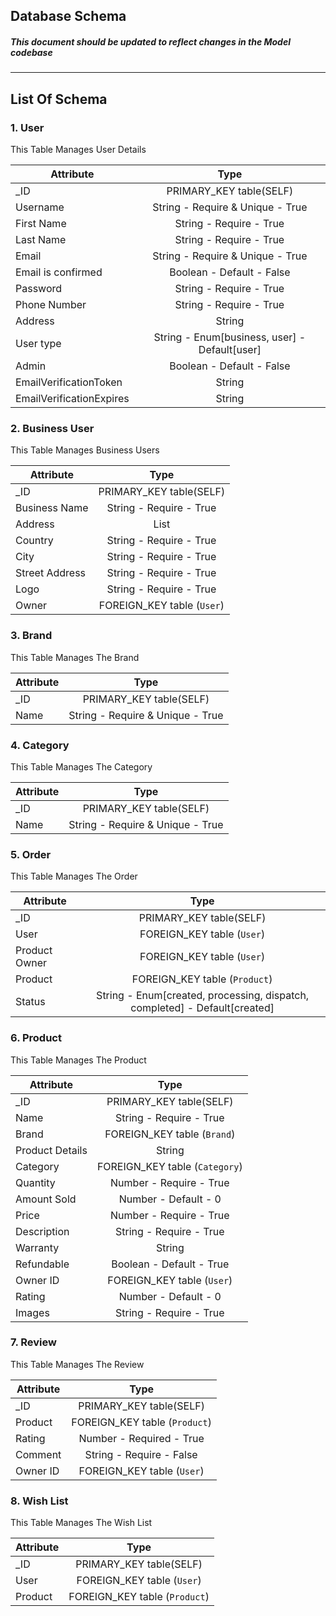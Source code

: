 ## Database Schema
<!-- This document should be updated to reflect changes in the Model codebase -->
##### This document should be updated to reflect changes in the Model codebase
---

## List Of Schema

### 1. User

This Table Manages User Details

<!-- Add note here  -->

| Attribute                |                     Type                      |
| ------------------------ | :-------------------------------------------: |
| \_ID                     |            PRIMARY_KEY table(SELF)            |
| Username                 |       String - Require & Unique - True        |
| First Name               |            String - Require - True            |
| Last Name                |            String - Require - True            |
| Email                    |       String - Require & Unique - True        |
| Email is confirmed       |           Boolean - Default - False           |
| Password                 |            String - Require - True            |
| Phone Number             |            String - Require - True            |
| Address                  |                    String                     |
| User type                | String - Enum[business, user] - Default[user] |
| Admin                    |           Boolean - Default - False           |
| EmailVerificationToken   |                    String                     |
| EmailVerificationExpires |                    String                     |


### 2. Business User

This Table Manages Business Users

<!-- Add note here  -->

| Attribute      |            Type            |
| -------------- | :------------------------: |
| \_ID           |  PRIMARY_KEY table(SELF)   |
| Business Name  |  String - Require - True   |
| Address        |            List            |
| Country        |  String - Require - True   |
| City           |  String - Require - True   |
| Street Address |  String - Require - True   |
| Logo           |  String - Require - True   |
| Owner          | FOREIGN_KEY table (`User`) |



### 3. Brand

This Table Manages The
Brand

<!-- Add note here  -->

| Attribute |               Type               |
| --------- | :------------------------------: |
| \_ID      |     PRIMARY_KEY table(SELF)      |
| Name      | String - Require & Unique - True |



### 4. Category

This Table Manages The Category

| Attribute |               Type               |
| --------- | :------------------------------: |
| \_ID      |     PRIMARY_KEY table(SELF)      |
| Name      | String - Require & Unique - True |



### 5. Order

This Table Manages The Order

<!-- Add note here  -->

| Attribute     |                                    Type                                    |
| ------------- | :------------------------------------------------------------------------: |
| \_ID          |                          PRIMARY_KEY table(SELF)                           |
| User          |                         FOREIGN_KEY table (`User`)                         |
| Product Owner |                         FOREIGN_KEY table (`User`)                         |
| Product       |                       FOREIGN_KEY table (`Product`)                        |
| Status        | String - Enum[created, processing, dispatch, completed] - Default[created] |



### 6. Product

This Table Manages The Product

<!-- Add note here  -->

| Attribute       |              Type              |
| --------------- | :----------------------------: |
| \_ID            |    PRIMARY_KEY table(SELF)     |
| Name            |    String - Require - True     |
| Brand           |  FOREIGN_KEY table (`Brand`)   |
| Product Details |             String             |
| Category        | FOREIGN_KEY table (`Category`) |
| Quantity        |    Number - Require - True     |
| Amount Sold     |      Number - Default - 0      |
| Price           |    Number - Require - True     |
| Description     |    String - Require - True     |
| Warranty        |             String             |
| Refundable      |    Boolean - Default - True    |
| Owner ID        |   FOREIGN_KEY table (`User`)   |
| Rating          |      Number - Default - 0      |
| Images          |    String - Require - True     |



### 7. Review

This Table Manages The Review

<!-- Add note here  -->

| Attribute |             Type              |
| --------- | :---------------------------: |
| \_ID      |    PRIMARY_KEY table(SELF)    |
| Product   | FOREIGN_KEY table (`Product`) |
| Rating    |   Number - Required - True    |
| Comment   |   String - Require - False    |
| Owner ID  |  FOREIGN_KEY table (`User`)   |



### 8. Wish List

This Table Manages The Wish List

<!-- Add note here  -->

| Attribute |             Type              |
| --------- | :---------------------------: |
| \_ID      |    PRIMARY_KEY table(SELF)    |
| User      |  FOREIGN_KEY table (`User`)   |
| Product   | FOREIGN_KEY table (`Product`) |



<!-- @Timothy-py -->
